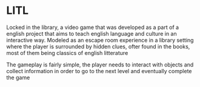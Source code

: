 # LITL

Locked in the library, a video game that was developed as a part of a english project that aims to teach english language and culture in an interactive way. 
Modeled as an escape room experience in a library setting where the player is surrounded by hidden clues, ofter found in the books, most of them being classics of english litterature

The gameplay is fairly simple, the player needs to interact with objects and collect information in order to go to the next level and eventually complete the game

